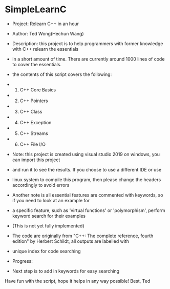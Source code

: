 # SimpleLearnC
 
* Project: Relearn C++ in an hour

* Author: Ted Wong(Hechun Wang)

* Description: this project is to help programmers with former knowledge with C++ relearn the essentials 
* in a short amount of time. There are currently around 1000 lines of code to cover the essentials.
* the contents of this script covers the following:

* 1. C++ Core Basics
* 2. C++ Pointers
* 3. C++ Class
* 4. C++ Exception
* 5. C++ Streams
* 6. C++ File I/O

* Note: this project is created using visual studio 2019 on windows, you can import this project 
* and run it to see the results. If you choose to use a different IDE or use 
* linux system to compile this program, then please change the headers accordingly to avoid errors

* Another note is all essential features are commented with keywords, so if you need to look at an example for
* a specific feature, such as 'virtual functions' or 'polymorphism', perform keyword search for their examples
* (This is not yet fully implemented)

* The code are originally from "C++: The complete reference, fourth edition" by Herbert Schildt, all outputs are labelled with
* unique index for code searching

* Progress:
* Next step is to add in keywords for easy searching



Have fun with the script, hope it helps in any way possible!
Best,
Ted